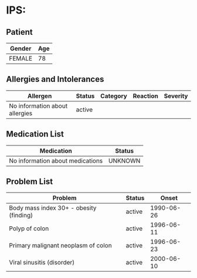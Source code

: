 # IPS:

## Patient

|Gender|Age|
|---|---|
|FEMALE|78|

## Allergies and Intolerances

|Allergen|Status|Category|Reaction|Severity|
|---|---|---|---|---|
|No information about allergies|active||||

## Medication List

|Medication|Status|
|---|---|
|No information about medications|UNKNOWN|

## Problem List

|Problem|Status|Onset|
|---|---|---|
|Body mass index 30+ - obesity (finding)|active|1990-06-26|
|Polyp of colon|active|1996-06-11|
|Primary malignant neoplasm of colon|active|1996-06-23|
|Viral sinusitis (disorder)|active|2000-06-10|
